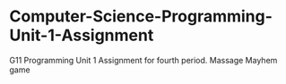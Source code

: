 # Computer-Science-Programming-Unit-1-Assignment

G11 Programming Unit 1 Assignment for fourth period.
Massage Mayhem game
